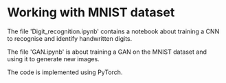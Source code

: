 # Working with MNIST dataset
The file 'Digit_recognition.ipynb' contains a notebook about training a CNN to recognise and identify handwritten digits.

The file 'GAN.ipynb' is about training a GAN on the MNIST dataset and using it to generate new images.

The code is implemented using PyTorch.
